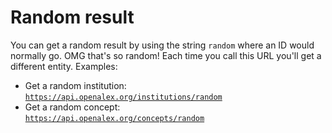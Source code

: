 # Random result

You can get a random result by using the string `random` where an ID would normally go. OMG that's so random! Each time you call this URL you'll get a different entity. Examples:

* Get a random institution:\
  [`https://api.openalex.org/institutions/random`](https://api.openalex.org/institutions/random)
* Get a random concept:\
  [`https://api.openalex.org/concepts/random`](https://api.openalex.org/concepts/random)
